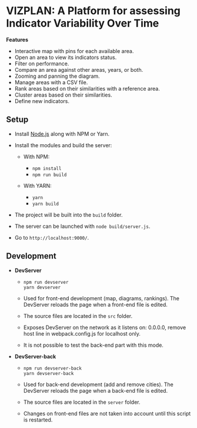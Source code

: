 # VIZPLAN: A Platform for assessing Indicator Variability Over Time



**Features**

- Interactive map with pins for each available area.
- Open an area to view its indicators status.
- Filter on performance.
- Compare an area against other areas, years, or both.
- Zooming and panning the diagram.
- Manage areas with a CSV file.
- Rank areas based on their similarities with a reference area.
- Cluster areas based on their similarities.
- Define new indicators.



## Setup

* Install [Node.js](https://nodejs.org/en/) along with NPM or Yarn.
* Install the modules and build the server:
  * With NPM:

    * `npm install`
    * `npm run build`

  * With YARN:
    * `yarn`
    * `yarn build`

* The project will be built into the `build` folder.
* The server can be launched with `node build/server.js`.
* Go to `http://localhost:9000/`.



## Development

* **DevServer**

  * ```
    npm run devserver
    yarn devserver
    ```

  * Used for front-end development (map, diagrams, rankings). The DevServer reloads the page when a front-end file is edited.

  * The source files are located in the `src` folder.

  * Exposes DevServer on the network as it listens on: 0.0.0.0, remove host line in webpack.config.js for localhost only.

  * It is not possible to test the back-end part with this mode.

* **DevServer-back**

  * ```
    npm run devserver-back
    yarn devserver-back
    ```

  * Used for back-end development (add and remove cities). The DevServer reloads the page when a back-end file is edited.

  * The source files are located in the `server` folder.

  * Changes on front-end files are not taken into account until this script is restarted.